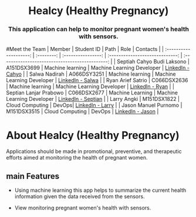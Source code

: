 <p align="center">
<h1 align="center">Healcy (Healthy Pregnancy)</h1>
<h3 align="center">This application can help to monitor pregnant women's health with sensors. </h3>

</p>

#Meet the Team
| Member | Student ID | Path | Role | Contacts |
| :--------------------: | :--------: | :----------------: | :-----------------------------: | :---------------------------------------------: |
| Septiah Cahyo Budi Laksono | A151DSX3699 | Machine learning | Machine Learning Developer | [LinkedIn - Cahyo] |
| Salwa Nadirah | A066DSY3251 | Machine learning | Machine Learning Developer | [LinkedIn - Salwa] |
| Ryan Arief Satrio | C066DSX2636 | Machine learning | Machine Learning Developer | [LinkedIn - Ryan] |
| Septian Lanjar Prabowo | C066DSX2677 | Machine Learning | Machine Learning Developer | [LinkedIn - Septian] |
| Larry Angki | M151DSX1822 | Cloud Computing | DevOps| [LinkedIn - Larry] |
| Jason Manuel Purnomo | M151DSX3515 | Cloud Computing | DevOps | [LinkedIn - Jason] |

# About Healcy (Healthy Pregnancy)

Applications should be made in promotional, preventive, and therapeutic efforts aimed at monitoring the health of pregnant women.


## main Features

- Using machine learning this app helps to summarize the current health information given the data
received from the sensors.

- View monitoring pregnant women's health with sensors.

<!-- Linked In -->

[linkedin - cahyo]: https://www.linkedin.com/in/septiah-cahyo-868b41271
[linkedin - salwa]: https://www.linkedin.com/in/salwa-nadirah-3b46b1245
[linkedin - ryan]: https://www.linkedin.com/in/ryan-arief-satrio-5478581a6
[linkedin - septian]: https://www.linkedin.com/in/septian-lanjar-prabowo
[linkedin - larry]: https://www.linkedin.com/in/larry-angki
[linkedin - jason]: https://www.linkedin.com/in/jason-purnomo
